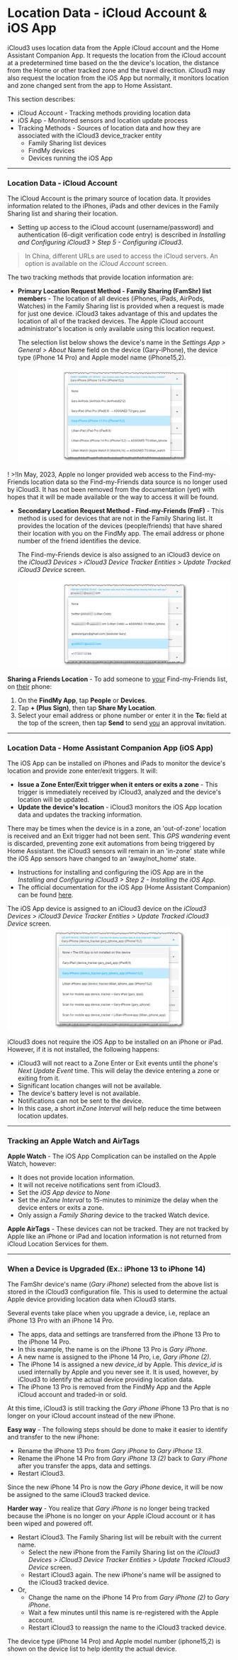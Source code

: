 #  Location Data - iCloud Account & iOS App

iCloud3 uses location data from the Apple iCloud account and the Home Assistant Companion App.  It requests the location from the iCloud account at a predetermined time based on the the device's location, the distance from the Home or other tracked zone and the travel direction. iCloud3 may also request the location from the iOS App but normally, it monitors location and zone changed sent from the app to Home Assistant. 

This section describes:
- iCloud Account - Tracking methods providing location data
- iOS App - Monitored sensors and location update process
- Tracking Methods - Sources of location data and how they are associated with the iCloud3 device_tracker entity
  - Family Sharing list devices
  - FindMy devices
  - Devices running the iOS App


------

### Location Data - iCloud Account

The iCloud Account is the primary source of location data. It provides information related to the iPhones, iPads and other devices in the Family Sharing list and sharing their location. 

- Setting up access to the iCloud account (username/password) and authentication (6-digit verification code entry) is described in *Installing and Configuring iCloud3 > Step 5 - Configuring iCloud3*.

> In China, different URLs are used to access the iCloud servers. An option is available on the *iCloud Account* screen.

The two tracking methods that provide location information are:

- **Primary Location Request Method - Family Sharing (FamShr) list member**s - The location of all devices (iPhones, iPads, AirPods, Watches) in the Family Sharing list is provided when a request is made for just one device. iCloud3 takes advantage of this and updates the location of all of the tracked devices. The Apple iCloud account administrator's location is only available using this location request. 

  The selection list below shows the device's name in the *Settings App > General > About*  Name field on the device (Gary-iPhone), the device type (iPhone 14 Pro) and Apple model name (iPhone15,2).

  ![](../images/cf-device-update-famshr.png)


 ! >!In May, 2023, Apple no longer provided web access to the Find-my-Friends location data so the Find-my-Friends data source is no longer used by iCloud3. It has not been removed from the documentation (yet) with hopes that it will be made available or the way to access it will be found.

- **Secondary Location Request Method - Find-my-Friends (FmF)** - This method is used for devices that are not in the Family Sharing list. It provides the location of the devices (people/friends) that have shared their location with you on the FindMy app. The email address or phone number of the friend identifies the device. 

  The Find-my-Friends device is also assigned to an iCloud3 device on the *iCloud3 Devices > iCloud3 Device Tracker Entities > Update Tracked iCloud3 Device* screen.
  
  ![](../images/cf-device-update-fmf.png)

**Sharing a Friends Location** - To add someone to <u>your</u> Find-my-Friends list, on <u>their</u> phone:

1. On the **FindMy App**, tap **People** or **Devices**.
2. Tap **+ (Plus Sign)**, then tap **Share My Location**.
3. Select your email address or phone number or enter it in the **To:** field at the top of the screen, then tap **Send** to send <u>you</u> an approval invitation.



------

### Location Data - Home Assistant Companion App (iOS App)

The iOS App can be installed on iPhones and iPads to monitor the device's location and provide zone enter/exit triggers. It will:

- **Issue a Zone Enter/Exit trigger when it enters or exits a zone** - This trigger is immediately received by iCloud3, analyzed and the device's location will be updated. 
- **Update the device's location** -  iCloud3 monitors the iOS App location data and updates the tracking information. 

There may be times when the device is in a zone, an 'out-of-zone' location is received and an Exit trigger had not been sent. This *GPS wandering* event is discarded, preventing zone exit automations from being triggered by Home Assistant. the iCloud3 sensors will remain in an 'in-zone' state while the iOS App sensors have changed to an 'away/not_home' state.

- Instructions for installing and configuring the iOS App are in the *Installing and Configuring iCloud3 > Step 2 - Installing the iOS App*.
- The official documentation for the iOS App (Home Assistant Companion) can be found [here](https://companion.home-assistant.io/).  

The iOS App device is assigned to an iCloud3 device on the *iCloud3 Devices > iCloud3 Device Tracker Entities > Update Tracked iCloud3 Device* screen. ![](../images/cf-device-update-iosapp.png)

iCloud3 does not require the iOS App to be installed on an iPhone or iPad. However, if it is not installed, the following happens:

- iCloud3 will not react to a Zone Enter or Exit events until the phone's *Next Update Event* time. This will delay the device entering a zone or exiting from it.
- Significant location changes will not be available.
- The device's battery level is not available.
- Notifications can not be sent to the device.
- In this case, a short *inZone Interval* will help reduce the time between location updates.



------

### Tracking an Apple Watch and AirTags

**Apple Watch** - The iOS App Complication can be installed on the Apple Watch, however:

- It does not provide location information.
- It will not receive notifications sent from iCloud3.
- Set the *iOS App device* to *None*
- Set the *inZone Interval* to 15-minutes to minimize the delay when the device enters or exits a zone.
- Only assign a *Family Sharing* device to the tracked Watch device.

**Apple AirTags** - These devices can not be tracked. They are not tracked by Apple like an iPhone or iPad and location information is not returned from iCloud Location Services for them.



------

### When a Device is Upgraded (Ex.: iPhone 13 to iPhone 14)

The FamShr device's name (*Gary iPhone*) selected from the above list is stored in the iCloud3 configuration file. This is used to determine the actual Apple device providing location data when iCloud3 starts.

Several events take place when you upgrade a device, i.e, replace an iPhone 13 Pro with an iPhone 14 Pro. 

- The apps, data and settings are transferred from the iPhone 13 Pro to the iPhone 14 Pro.
- In this example, the name is on the iPhone 13 Pro is *Gary iPhone*. 
- A new name is assigned to the iPhone 14 Pro, i.e, *Gary iPhone (2)*.
- The iPhone 14 is assigned a new *device_id* by Apple. This *device_id* is used internally by Apple and you never see it. It is used, however, by iCloud3 to identify the actual device providing location data.
- The iPhone 13 Pro is removed from the FindMy App and the Apple iCloud account and traded-in or sold.

At this time, iCloud3 is still tracking the *Gary iPhone* iPhone 13 Pro that is no longer on your iCloud account instead of the new iPhone.

**Easy way** - The following steps should be done to make it easier to identify and transfer to the new iPhone:

- Rename the iPhone 13 Pro from *Gary iPhone* to *Gary iPhone 13*. 
- Rename the iPhone 14 Pro from *Gary iPhone 13 (2)* back to *Gary iPhone* after you transfer the apps, data and settings.
- Restart iCloud3.

Since the new iPhone 14 Pro is now the *Gary iPhone* device, it will be now be assigned to the same iCloud3 tracked device.

**Harder way** - You realize that *Gary iPhone* is no longer being tracked because the iPhone is no longer on your Apple iCloud account or it has been wiped and powered off. 

- Restart iCloud3. The Family Sharing list will be rebuilt with the current name.
  - Select the new iPhone from the Family Sharing list on the *iCloud3 Devices > iCloud3 Device Tracker Entities > Update Tracked iCloud3 Device* screen. 
  - Restart iCloud3 again. The new iPhone's name will be assigned to the iCloud3 tracked device.
- Or, 
  - Change the name on the iPhone 14 Pro from *Gary iPhone (2)* to *Gary iPhone*.
  - Wait a few minutes until this name is re-registered with the Apple account.
  - Restart iCloud3 to reassign the name to the iCloud3 tracked device.

The device type (iPhone 14 Pro) and Apple model number (iphone15,2) is shown on the device list to help identity the actual device.


